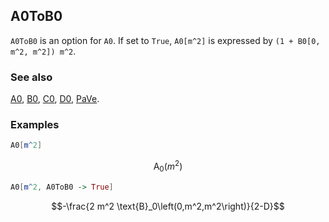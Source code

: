 ## A0ToB0 

`A0ToB0` is an option for `A0`. If set to `True`, `A0[m^2]` is expressed by `(1 + B0[0, m^2, m^2]) m^2`.

### See also

[A0](A0), [B0](B0), [C0](C0), [D0](D0), [PaVe](PaVe).

### Examples

```mathematica
A0[m^2]
```

$$\text{A}_0\left(m^2\right)$$

```mathematica
A0[m^2, A0ToB0 -> True]
```

$$-\frac{2 m^2 \text{B}_0\left(0,m^2,m^2\right)}{2-D}$$